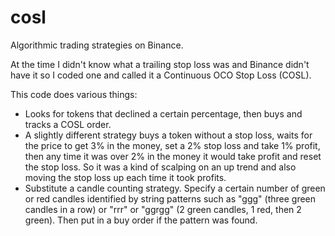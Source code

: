 # cosl
Algorithmic trading strategies on Binance.

At the time I didn't know what a trailing stop loss was and Binance didn't have it so I coded one and called it a Continuous OCO Stop Loss (COSL).

This code does various things:
* Looks for tokens that declined a certain percentage, then buys and tracks a COSL order.
* A slightly different strategy buys a token without a stop loss, waits for the price to get 3% in the money, set a 2% stop loss and take 1% profit, then any time it was over 2% in the money it would take profit and reset the stop loss. So it was a kind of scalping on an up trend and also moving the stop loss up each time it took profits.
* Substitute a candle counting strategy. Specify a certain number of green or red candles identified by string patterns such as "ggg" (three green candles in a row) or "rrr" or "ggrgg" (2 green candles, 1 red, then 2 green). Then put in a buy order if the pattern was found.
